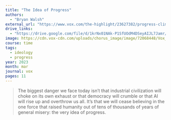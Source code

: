 ```yaml
---
title: "The Idea of Progress"
authors:
  - "Bryan Walsh"
external_url: "https://www.vox.com/the-highlight/23627382/progress-climate-change-poverty-global-health-doom-industrial-revolution-vaccines"
drive_links:
  - "https://drive.google.com/file/d/1krNx01NAk-P1SfUOdM4DSeyAIJL7Jamr/view?usp=drivesdk"
image: https://cdn.vox-cdn.com/uploads/chorus_image/image/72068448/Vox_Doomerism_Progress_Final_2.0.jpg
course: time
tags:
  - ideology
  - progress
year: 2023
month: mar
journal: vox
pages: 11
---
```


> The biggest danger we face today isn’t that industrial civilization will choke on its own exhaust or that
democracy will crumble or that AI will rise up and overthrow us all. It’s that we will cease
believing in the one force that raised humanity out of tens of thousands of years of general
misery: the very idea of progress.
